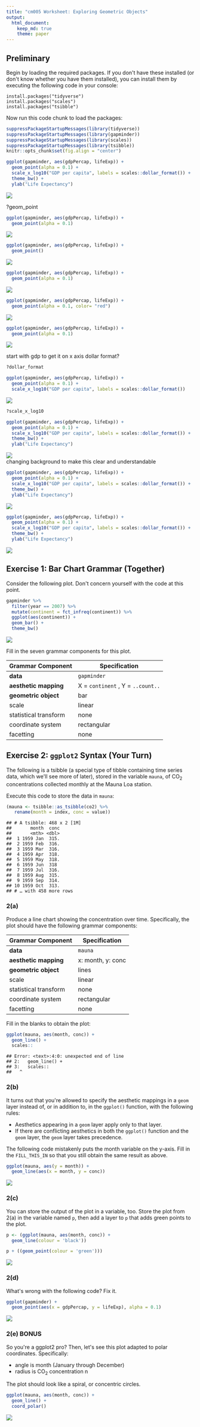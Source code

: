 ```yaml
---
title: "cm005 Worksheet: Exploring Geometric Objects"
output: 
  html_document:
    keep_md: true
    theme: paper
---
```


## Preliminary

Begin by loading the required packages. If you don't have these installed (or don't know whether you have them installed), you can install them by executing the following code in your console:

```
install.packages("tidyverse")
install.packages("scales")
install.packages("tsibble")
```

Now run this code chunk to load the packages:


```r
suppressPackageStartupMessages(library(tidyverse))
suppressPackageStartupMessages(library(gapminder))
suppressPackageStartupMessages(library(scales))
suppressPackageStartupMessages(library(tsibble))
knitr::opts_chunk$set(fig.align = "center")
```

<!---The following chunk allows errors when knitting--->


```r
ggplot(gapminder, aes(gdpPercap, lifeExp)) +
  geom_point(alpha = 0.1) +
  scale_x_log10("GDP per capita", labels = scales::dollar_format()) +
  theme_bw() +
  ylab("Life Expectancy")
```

<img src="s03a_ggplot_p1-exercise_files/figure-html/unnamed-chunk-1-1.png" style="display: block; margin: auto;" />

?geom_point 

```r
ggplot(gapminder, aes(gdpPercap, lifeExp)) +
  geom_point(alpha = 0.1)
```

<img src="s03a_ggplot_p1-exercise_files/figure-html/unnamed-chunk-2-1.png" style="display: block; margin: auto;" />


```r
ggplot(gapminder, aes(gdpPercap, lifeExp)) +
  geom_point()
```

<img src="s03a_ggplot_p1-exercise_files/figure-html/unnamed-chunk-3-1.png" style="display: block; margin: auto;" />


```r
ggplot(gapminder, aes(gdpPercap, lifeExp)) +
  geom_point(alpha = 0.1)
```

<img src="s03a_ggplot_p1-exercise_files/figure-html/unnamed-chunk-4-1.png" style="display: block; margin: auto;" />


```r
ggplot(gapminder, aes(gdpPercap, lifeExp)) +
  geom_point(alpha = 0.1, color= "red")
```

<img src="s03a_ggplot_p1-exercise_files/figure-html/unnamed-chunk-5-1.png" style="display: block; margin: auto;" />


```r
ggplot(gapminder, aes(gdpPercap, lifeExp)) +
  geom_point(alpha = 0.1)
```

<img src="s03a_ggplot_p1-exercise_files/figure-html/unnamed-chunk-6-1.png" style="display: block; margin: auto;" />

start with gdp to get it on x axis
dollar format?

```r
?dollar_format
```


```r
ggplot(gapminder, aes(gdpPercap, lifeExp)) +
  geom_point(alpha = 0.1) +
  scale_x_log10("GDP per capita", labels = scales::dollar_format())
```

<img src="s03a_ggplot_p1-exercise_files/figure-html/unnamed-chunk-8-1.png" style="display: block; margin: auto;" />

```r
?scale_x_log10
```


```r
ggplot(gapminder, aes(gdpPercap, lifeExp)) +
  geom_point(alpha = 0.1) +
  scale_x_log10("GDP per capita", labels = scales::dollar_format()) +
  theme_bw() +
  ylab("Life Expectancy")
```

<img src="s03a_ggplot_p1-exercise_files/figure-html/unnamed-chunk-10-1.png" style="display: block; margin: auto;" />
 changing background to make this clear and understandable
 
 
 

```r
ggplot(gapminder, aes(gdpPercap, lifeExp)) +
  geom_point(alpha = 0.1) +
  scale_x_log10("GDP per capita", labels = scales::dollar_format()) +
  theme_bw() +
  ylab("Life Expectancy")
```

<img src="s03a_ggplot_p1-exercise_files/figure-html/unnamed-chunk-11-1.png" style="display: block; margin: auto;" />


```r
ggplot(gapminder, aes(gdpPercap, lifeExp)) +
  geom_point(alpha = 0.1) +
  scale_x_log10("GDP per capita", labels = scales::dollar_format()) +
  theme_bw() +
  ylab("Life Expectancy")
```

<img src="s03a_ggplot_p1-exercise_files/figure-html/unnamed-chunk-12-1.png" style="display: block; margin: auto;" />




## Exercise 1: Bar Chart Grammar (Together)

Consider the following plot. Don't concern yourself with the code at this point.


```r
gapminder %>% 
  filter(year == 2007) %>% 
  mutate(continent = fct_infreq(continent)) %>% 
  ggplot(aes(continent)) +
  geom_bar() +
  theme_bw()
```

<img src="s03a_ggplot_p1-exercise_files/figure-html/unnamed-chunk-13-1.png" style="display: block; margin: auto;" />

Fill in the seven grammar components for this plot.

| Grammar Component     | Specification |
|-----------------------|---------------|
| __data__              | `gapminder` |
| __aesthetic mapping__ |  X = `continent` , Y = `..count..` |
| __geometric object__  | bar |
| scale                 | linear |
| statistical transform | none |
| coordinate system     | rectangular |
| facetting             | none |

## Exercise 2: `ggplot2` Syntax (Your Turn)

The following is a tsibble (a special type of tibble containing time series data, which we'll see more of later), stored in the variable `mauna`, of CO$_2$ concentrations collected monthly at the Mauna Loa station.

Execute this code to store the data in `mauna`:


```r
(mauna <- tsibble::as_tsibble(co2) %>% 
   rename(month = index, conc = value))
```

```
## # A tsibble: 468 x 2 [1M]
##       month  conc
##       <mth> <dbl>
##  1 1959 Jan  315.
##  2 1959 Feb  316.
##  3 1959 Mar  316.
##  4 1959 Apr  318.
##  5 1959 May  318.
##  6 1959 Jun  318 
##  7 1959 Jul  316.
##  8 1959 Aug  315.
##  9 1959 Sep  314.
## 10 1959 Oct  313.
## # … with 458 more rows
```

### 2(a)

Produce a line chart showing the concentration over time. Specifically, the plot should have the following grammar components:

| Grammar Component     | Specification |
|-----------------------|---------------|
| __data__              | `mauna` |
| __aesthetic mapping__ | x: month, y: conc |
| __geometric object__  | lines |
| scale                 | linear |
| statistical transform | none |
| coordinate system     | rectangular |
| facetting             | none |

Fill in the blanks to obtain the plot:


```r
ggplot(mauna, aes(month, conc)) + 
  geom_line() +
  scales::
```

```
## Error: <text>:4:0: unexpected end of line
## 2:   geom_line() +
## 3:   scales::
##   ^
```

### 2(b)

It turns out that you're allowed to specify the aesthetic mappings in a `geom` layer instead of, or in addition to, in the `ggplot()` function, with the following rules:

- Aesthetics appearing in a `geom` layer apply only to that layer.
- If there are conflicting aesthetics in both the `ggplot()` function and the `geom` layer, the `geom` layer takes precedence.

The following code mistakenly puts the month variable on the y-axis. Fill in the `FILL_THIS_IN` so that you still obtain the same result as above.


```r
ggplot(mauna, aes(y = month)) +
  geom_line(aes(x = month, y = conc))
```

<img src="s03a_ggplot_p1-exercise_files/figure-html/unnamed-chunk-16-1.png" style="display: block; margin: auto;" />

### 2(c)

You can store the output of the plot in a variable, too. Store the plot from 2(a) in the variable named `p`, then add a layer to `p` that adds green points to the plot.


```r
p <- (ggplot(mauna, aes(month, conc)) + 
  geom_line(colour = 'black'))

p + ((geom_point(colour = 'green')))
```

<img src="s03a_ggplot_p1-exercise_files/figure-html/unnamed-chunk-17-1.png" style="display: block; margin: auto;" />

### 2(d)

What's wrong with the following code? Fix it.


```r
ggplot(gapminder) +
  geom_point(aes(x = gdpPercap, y = lifeExp), alpha = 0.1)
```

<img src="s03a_ggplot_p1-exercise_files/figure-html/unnamed-chunk-18-1.png" style="display: block; margin: auto;" />


### 2(e) BONUS

So you're a ggplot2 pro? Then, let's see this plot adapted to polar coordinates. Specifically:

- angle is month (January through December)
- radius is CO$_2$ concentration n

The plot should look like a spiral, or concentric circles. 


```r
ggplot(mauna, aes(month, conc)) + 
  geom_line() + 
  coord_polar()
```

<img src="s03a_ggplot_p1-exercise_files/figure-html/unnamed-chunk-19-1.png" style="display: block; margin: auto;" />
